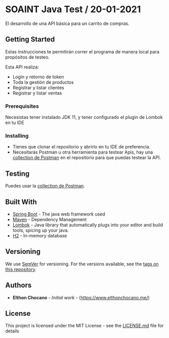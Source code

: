 # SOAINT Java Test / 20-01-2021

El desarrollo de una API básica para un carrito de compras.

## Getting Started

Estas instrucciones te permitirán correr el programa de manera local para propósitos de testeo.

Esta API realiza:
- Login y retorno de token
- Toda la gestión de productos
- Registrar y listar clientes
- Registrar y listar ventas

### Prerequisites

Necesistas tener instalado JDK 11, y tener configurado el plugin de Lombok en tu IDE

### Installing

- Tienes que clonar el repositorio y abrirlo en tu IDE de preferencia.
- Necesitarás Postman u otra herramienta para testear Apis, hay una [collection de Postman](https://github.com/317h0n/soaint-challenge/blob/main/SOAINT%20-%20TEST.postman_collection.json) en el repositorio para que puedas testear la API.

## Testing

Puedes usar la [collection de Postman](https://github.com/317h0n/soaint-challenge/blob/main/SOAINT%20-%20TEST.postman_collection.json).

## Built With

* [Spring Boot](https://spring.io/projects/spring-boot) - The java web framework used
* [Maven](https://maven.apache.org/) - Dependency Management
* [Lombok](https://projectlombok.org/) - Java library that automatically plugs into your editor and build tools, spicing up your java.
* [H2](https://www.h2database.com/html/main.html) - In-memory database

## Versioning

We use [SemVer](http://semver.org/) for versioning. For the versions available, see the [tags on this repository](https://github.com/your/project/tags). 

## Authors

* **Elthon Chocano** - *Initial work* - (https://www.elthonchocano.me/)

## License

This project is licensed under the MIT License - see the [LICENSE.md](LICENSE.md) file for details
